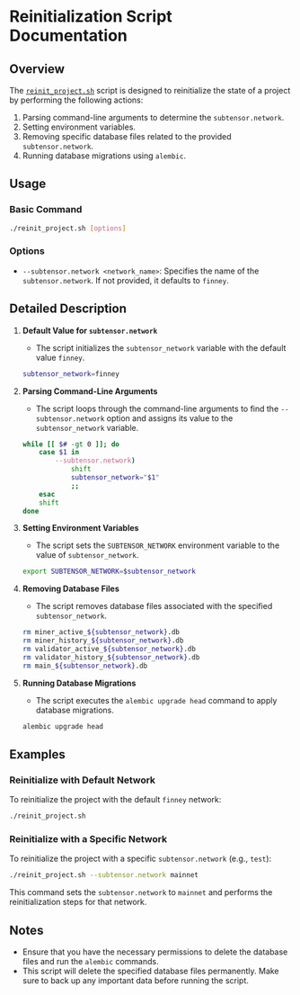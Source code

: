 # Reinitialization Script Documentation

## Overview

The [`reinit_project.sh`](../reinit_project.sh) script is designed to reinitialize the state of a project by performing
the following actions:

1. Parsing command-line arguments to determine the `subtensor.network`.
2. Setting environment variables.
3. Removing specific database files related to the provided `subtensor.network`.
4. Running database migrations using `alembic`.

## Usage

### Basic Command

```bash
./reinit_project.sh [options]
```

### Options

- `--subtensor.network <network_name>`: Specifies the name of the `subtensor.network`. If not provided, it defaults
  to `finney`.

## Detailed Description

1. **Default Value for `subtensor.network`**
    - The script initializes the `subtensor_network` variable with the default value `finney`.

   ```bash
   subtensor_network=finney
   ```

2. **Parsing Command-Line Arguments**
    - The script loops through the command-line arguments to find the `--subtensor.network` option and assigns its value
      to the `subtensor_network` variable.

   ```bash
   while [[ $# -gt 0 ]]; do
       case $1 in
           --subtensor.network)
               shift
               subtensor_network="$1"
               ;;
       esac
       shift
   done
   ```

3. **Setting Environment Variables**
    - The script sets the `SUBTENSOR_NETWORK` environment variable to the value of `subtensor_network`.

   ```bash
   export SUBTENSOR_NETWORK=$subtensor_network
   ```

4. **Removing Database Files**
    - The script removes database files associated with the specified `subtensor_network`.

   ```bash
   rm miner_active_${subtensor_network}.db
   rm miner_history_${subtensor_network}.db
   rm validator_active_${subtensor_network}.db
   rm validator_history_${subtensor_network}.db
   rm main_${subtensor_network}.db
   ```

5. **Running Database Migrations**
    - The script executes the `alembic upgrade head` command to apply database migrations.

   ```bash
   alembic upgrade head
   ```

## Examples

### Reinitialize with Default Network

To reinitialize the project with the default `finney` network:

```bash
./reinit_project.sh
```

### Reinitialize with a Specific Network

To reinitialize the project with a specific `subtensor.network` (e.g., `test`):

```bash
./reinit_project.sh --subtensor.network mainnet
```

This command sets the `subtensor.network` to `mainnet` and performs the reinitialization steps for that network.

## Notes

- Ensure that you have the necessary permissions to delete the database files and run the `alembic` commands.
- This script will delete the specified database files permanently. Make sure to back up any important data before
  running the script.

